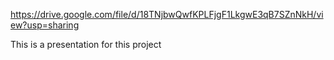 https://drive.google.com/file/d/18TNjbwQwfKPLFjgF1LkgwE3qB7SZnNkH/view?usp=sharing

This is a presentation for this project
